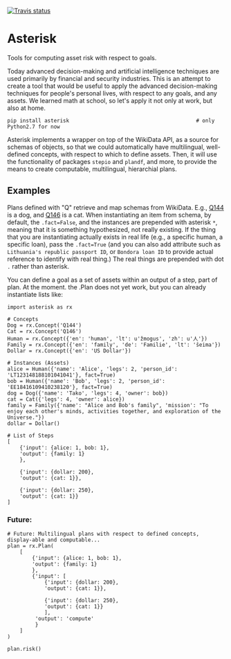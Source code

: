 [![Travis status](https://img.shields.io/travis/mindey/asterisk/master.svg?style=flat)](https://travis-ci.org/mindey/asterisk)
# Asterisk
Tools for computing asset risk with respect to goals.

Today advanced decision-making and artificial intelligence techniques are used primarily by financial and security industries. This is an attempt to create a tool that would be useful to apply the advanced decision-making techniques for people's personal lives, with respect to any goals, and any assets. We learned math at school, so let's apply it not only at work, but also at home.

    pip install asterisk                                         # only Python2.7 for now

Asterisk implements a wrapper on top of the WikiData API, as a source for schemas of objects, so that we could automatically have multilingual, well-defined concepts, with respect to which to define assets. Then, it will use the functionality of packages ``stepio`` and ``plandf``, and more, to provide the means to create computable, multilingual, hierarchial plans.

## Examples

Plans defined with "Q" retrieve and map schemas from WikiData. E.g., [Q144](https://www.wikidata.org/wiki/Q144) is a dog, and [Q146](https://www.wikidata.org/wiki/Q144) is a cat. When instantiating an item from schema, by default, the ``.fact=False``, and the instances are prepended with asterisk ``*``, meaning that it is something hypothesized, not really existing. If the thing that you are instantiating actually exists in real life (e.g., a specific human, a specific loan), pass the ``.fact=True`` (and you can also add attribute such as ``Lithuania's republic passport ID``, or ``Bondora loan ID`` to provide actual reference to identify with real thing.) The real things are prepended with dot ``.`` rather than asterisk.

You can define a goal as a set of assets within an output of a step, part of plan. At the moment. the .Plan does not yet work, but you can already instantiate lists like:

```{python}
import asterisk as rx

# Concepts
Dog = rx.Concept('Q144')
Cat = rx.Concept('Q146')
Human = rx.Concept({'en': 'human', 'lt': u'žmogus', 'zh': u'人'})
Family = rx.Concept({'en': 'family', 'de': 'Familie', 'lt': 'šeima'})
Dollar = rx.Concept({'en': 'US Dollar'})

# Instances (Assets)
alice = Human({'name': 'Alice', 'legs': 2, 'person_id': 'LT123148188101041041'}, fact=True)
bob = Human({'name': 'Bob', 'legs': 2, 'person_id': 'EE18416109410238120'}, fact=True)
dog = Dog({'name': 'Tako', 'legs': 4, 'owner': bob})
cat = Cat({'legs': 4, 'owner': alice})
family = Family({'name': "Alice and Bob's family", 'mission': "To enjoy each other's minds, activities together, and exploration of the Universe."})
dollar = Dollar()

# List of Steps
[
    {'input': {alice: 1, bob: 1},
    'output': {family: 1}
    },
    
    {'input': {dollar: 200},
    'output': {cat: 1}},

    {'input': {dollar: 250},
    'output': {cat: 1}}
]
```

### Future:

```{python}
# Future: Multilingual plans with respect to defined concepts, display-able and computable...
plan = rx.Plan(
    [
        {'input': {alice: 1, bob: 1},
        'output': {family: 1}
        },
        {'input': [
            {'input': {dollar: 200},
            'output': {cat: 1}},

            {'input': {dollar: 250},
            'output': {cat: 1}}
            ],
         'output': 'compute'
         }
    ]
)

plan.risk()
```
